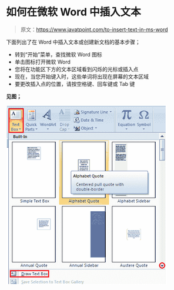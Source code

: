 # 如何在微软 Word 中插入文本

> 原文：<https://www.javatpoint.com/to-insert-text-in-ms-word>

下面列出了在 Word 中插入文本或创建新文档的基本步骤；

*   转到“开始”菜单，查找微软 Word 图标
*   单击图标打开微软 Word
*   您将在功能区下方的文本区域看到闪烁的光标或插入点
*   现在，当您开始键入时，这些单词将出现在屏幕的文本区域
*   要更改插入点的位置，请按空格键、回车键或 Tab 键

**见图；**

![MS Word How to insert text in ms word 1](img/65f9979a1c9b80892d7fb0b38d882cfd.png)